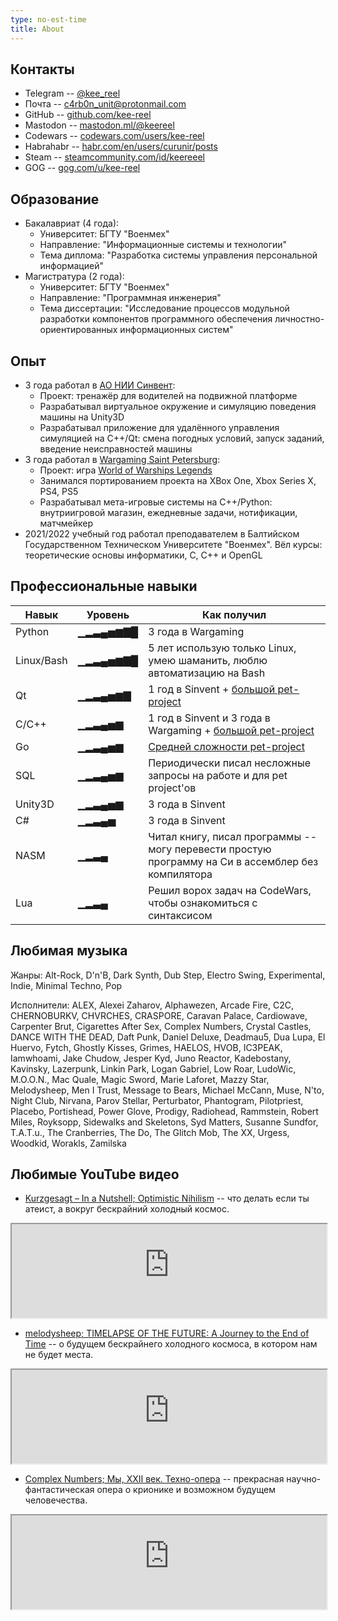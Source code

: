 ```yaml
---
type: no-est-time
title: About
---
```


## Контакты

* Telegram -- [@kee_reel](https://t.me/kee_reel)
* Почта -- c4rb0n_unit@protonmail.com
* GitHub -- [github.com/kee-reel](https://github.com/kee-reel)
* Mastodon -- [mastodon.ml/@keereel](https://mastodon.ml/@keereel)
* Codewars -- [codewars.com/users/kee-reel](https://www.codewars.com/users/kee-reel)
* Habrahabr -- [habr.com/en/users/curunir/posts](https://habr.com/en/users/curunir/posts)
* Steam -- [steamcommunity.com/id/keereeel](https://steamcommunity.com/id/keereeel)
* GOG -- [gog.com/u/kee-reel](https://www.gog.com/u/kee-reel)

## Образование

* Бакалавриат (4 года):
    * Университет: БГТУ "Военмех"
    * Направление: "Информационные системы и технологии"
    * Тема диплома: "Разработка системы управления персональной информацией"
* Магистратура (2 года):
    * Университет: БГТУ "Военмех"
    * Направление: "Программная инженерия"
    * Тема диссертации: "Исследование процессов модульной разработки компонентов программного обеспечения личностно-ориентированных информационных систем"

## Опыт

* 3 года работал в [АО НИИ Синвент](http://sinvent.ru/):
    * Проект: тренажёр для водителей на подвижной платформе
    * Разрабатывал виртуальное окружение и симуляцию поведения машины на Unity3D
    * Разрабатывал приложение для удалённого управления симуляцией на C++/Qt: смена погодных условий, запуск заданий, введение неисправностей машины
* 3 года работал в [Wargaming Saint Petersburg](http://gotominsk.wargaming.com/en/about/our-locations/saint-petersburg/):
    * Проект: игра [World of Warships Legends](https://wowslegends.com/)
    * Занимался портированием проекта на XBox One, Xbox Series X, PS4, PS5
    * Разрабатывал мета-игровые системы на C++/Python: внутриигровой магазин, ежедневные задачи, нотификации, матчмейкер
* 2021/2022 учебный год работал преподавателем в Балтийском Государственном Техническом Университете "Военмех". Вёл курсы: теоретические основы информатики, C, C++ и OpenGL

## Профессиональные навыки

| Навык | Уровень | Как получил |
|-------|---------|-------------|
| Python | ▁▂▃▄▅▆▇█ | 3 года в Wargaming |
| Linux/Bash | ▁▂▃▄▅▆▇█ | 5 лет использую только Linux, умею шаманить, люблю автоматизацию на Bash |
| Qt | ▁▂▃▄▅▆▇ | 1 год в Sinvent + [большой pet-project](/plag-ru) |
| С/C++ | ▁▂▃▄▅▆ | 1 год в Sinvent и 3 года в Wargaming + [большой pet-project](/plag-ru) |
| Go | ▁▂▃▄▅▆ | [Средней сложности pet-project](https://github.com/kee-reel/LATE) |
| SQL | ▁▂▃▄▅▆ | Периодически писал несложные запросы на работе и для pet project'ов |
| Unity3D | ▁▂▃▄▅▆ | 3 года в Sinvent |
| C# | ▁▂▃▄▅ | 3 года в Sinvent |
| NASM | ▁▂▃▄ | Читал книгу, писал программы -- могу перевести простую программу на Си в ассемблер без компилятора |
| Lua | ▁▂▃▄ | Решил ворох задач на CodeWars, чтобы ознакомиться с синтаксисом |

## Любимая музыка

Жанры: Alt-Rock, D'n'B, Dark Synth, Dub Step, Electro Swing, Experimental, Indie, Minimal Techno, Pop

Исполнители: ALEX, Alexei Zaharov, Alphawezen, Arcade Fire, C2C, CHERNOBURKV, CHVRCHES, CRASPORE, Caravan Palace, Cardiowave, Carpenter Brut, Cigarettes After Sex, Complex Numbers, Crystal Castles, DANCE WITH THE DEAD, Daft Punk, Daniel Deluxe, Deadmau5, Dua Lupa, El Huervo, Fytch, Ghostly Kisses, Grimes, HAELOS, HVOB, IC3PEAK, Iamwhoami, Jake Chudow, Jesper Kyd, Juno Reactor, Kadebostany, Kavinsky, Lazerpunk, Linkin Park, Logan Gabriel, Low Roar, LudoWic, M.O.O.N., Mac Quale, Magic Sword, Marie Laforet, Mazzy Star, Melodysheep, Men I Trust, Message to Bears, Michael McCann, Muse, N'to, Night Club, Nirvana, Parov Stellar, Perturbator, Phantogram, Pilotpriest, Placebo, Portishead, Power Glove, Prodigy, Radiohead, Rammstein, Robert Miles, Royksopp, Sidewalks and Skeletons, Syd Matters, Susanne Sundfor, T.A.T.u., The Cranberries, The Do, The Glitch Mob, The XX, Urgess, Woodkid, Worakls, Zamilska

## Любимые YouTube видео

* [Kurzgesagt – In a Nutshell; Optimistic Nihilism](https://www.youtube.com/watch?v=MBRqu0YOH14) -- что делать если ты атеист, а вокруг бескрайний холодный космос.

<iframe width="100%" src="https://www.youtube-nocookie.com/embed/MBRqu0YOH14"></iframe>

* [melodysheep; TIMELAPSE OF THE FUTURE: A Journey to the End of Time](https://youtu.be/uD4izuDMUQA) -- о будущем бескрайнего холодного космоса, в котором нам не будет места.

<iframe width="100%" src="https://www.youtube-nocookie.com/embed/uD4izuDMUQA"></iframe>

* [Complex Numbers; Мы, XXII век. Техно-опера](https://youtu.be/YrXk2buqsgg) -- прекрасная научно-фантастическая опера о крионике и возможном будущем человечества.

<iframe width="100%" src="https://www.youtube-nocookie.com/embed/YrXk2buqsgg"></iframe>
